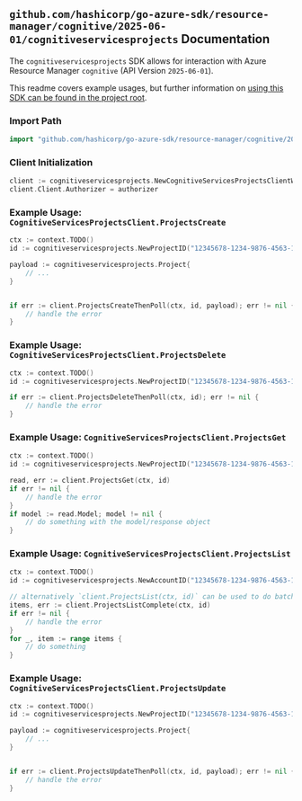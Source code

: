 
## `github.com/hashicorp/go-azure-sdk/resource-manager/cognitive/2025-06-01/cognitiveservicesprojects` Documentation

The `cognitiveservicesprojects` SDK allows for interaction with Azure Resource Manager `cognitive` (API Version `2025-06-01`).

This readme covers example usages, but further information on [using this SDK can be found in the project root](https://github.com/hashicorp/go-azure-sdk/tree/main/docs).

### Import Path

```go
import "github.com/hashicorp/go-azure-sdk/resource-manager/cognitive/2025-06-01/cognitiveservicesprojects"
```


### Client Initialization

```go
client := cognitiveservicesprojects.NewCognitiveServicesProjectsClientWithBaseURI("https://management.azure.com")
client.Client.Authorizer = authorizer
```


### Example Usage: `CognitiveServicesProjectsClient.ProjectsCreate`

```go
ctx := context.TODO()
id := cognitiveservicesprojects.NewProjectID("12345678-1234-9876-4563-123456789012", "example-resource-group", "accountName", "projectName")

payload := cognitiveservicesprojects.Project{
	// ...
}


if err := client.ProjectsCreateThenPoll(ctx, id, payload); err != nil {
	// handle the error
}
```


### Example Usage: `CognitiveServicesProjectsClient.ProjectsDelete`

```go
ctx := context.TODO()
id := cognitiveservicesprojects.NewProjectID("12345678-1234-9876-4563-123456789012", "example-resource-group", "accountName", "projectName")

if err := client.ProjectsDeleteThenPoll(ctx, id); err != nil {
	// handle the error
}
```


### Example Usage: `CognitiveServicesProjectsClient.ProjectsGet`

```go
ctx := context.TODO()
id := cognitiveservicesprojects.NewProjectID("12345678-1234-9876-4563-123456789012", "example-resource-group", "accountName", "projectName")

read, err := client.ProjectsGet(ctx, id)
if err != nil {
	// handle the error
}
if model := read.Model; model != nil {
	// do something with the model/response object
}
```


### Example Usage: `CognitiveServicesProjectsClient.ProjectsList`

```go
ctx := context.TODO()
id := cognitiveservicesprojects.NewAccountID("12345678-1234-9876-4563-123456789012", "example-resource-group", "accountName")

// alternatively `client.ProjectsList(ctx, id)` can be used to do batched pagination
items, err := client.ProjectsListComplete(ctx, id)
if err != nil {
	// handle the error
}
for _, item := range items {
	// do something
}
```


### Example Usage: `CognitiveServicesProjectsClient.ProjectsUpdate`

```go
ctx := context.TODO()
id := cognitiveservicesprojects.NewProjectID("12345678-1234-9876-4563-123456789012", "example-resource-group", "accountName", "projectName")

payload := cognitiveservicesprojects.Project{
	// ...
}


if err := client.ProjectsUpdateThenPoll(ctx, id, payload); err != nil {
	// handle the error
}
```
